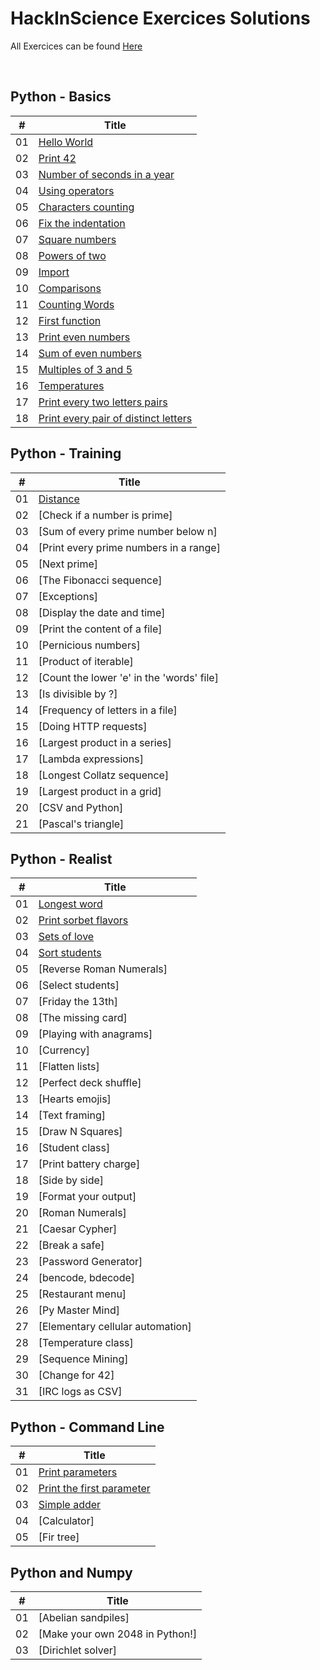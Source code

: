 # HackInScience Exercices Solutions

All Exercices can be found [Here](https://www.hackinscience.org/exercises/)

<br />

## Python - Basics
| # |    Title    |
|---| ----------- |
|01| [Hello World](./Solutions/Python_Basics/01HelloWorld.py) 
|02| [Print 42](./Solutions/Python_Basics/02Print42.py) 
|03| [Number of seconds in a year](./Solutions/Python_Basics/03NumberOfSecondsYear.py) 
|04| [Using operators](./Solutions/Python_Basics/04UsingOperators.py) 
|05| [Characters counting](./Solutions/Python_Basics/05CharacterCounting.py) 
|06| [Fix the indentation](./Solutions/Python_Basics/06FixTheIdentation.py) 
|07| [Square numbers](./Solutions/Python_Basics/07SquareNumbers.py) 
|08| [Powers of two](./Solutions/Python_Basics/08PowersOfTwo.py) 
|09| [Import](./Solutions/Python_Basics/09Import.py) 
|10| [Comparisons](./Solutions/Python_Basics/10Comparisons.py) 
|11| [Counting Words](./Solutions/Python_Basics/11CountingWords.py) 
|12| [First function](./Solutions/Python_Basics/12FirstFunction.py) 
|13| [Print even numbers](./Solutions/Python_Basics/13PrintEvenNumbers.py) 
|14| [Sum of even numbers](./Solutions/Python_Basics/14SumOfEvenNumbers.py) 
|15| [Multiples of 3 and 5](./Solutions/Python_Basics/15Multiples3And5.py) 
|16| [Temperatures](./Solutions/Python_Basics/16Temperatures.py) 
|17| [Print every two letters pairs](./Solutions/Python_Basics/17PrintEveryPair.py) 
|18| [Print every pair of distinct letters](./Solutions/Python_Basics/18PrintEveryPairDistinct.py) 



## Python - Training
| # |    Title    |
|---| ----------- |
|01| [Distance](./Solutions/Python_Training/01Distance.py) 
|02| [Check if a number is prime]
|03| [Sum of every prime number below n]
|04| [Print every prime numbers in a range]
|05| [Next prime]
|06| [The Fibonacci sequence]
|07| [Exceptions]
|08| [Display the date and time]
|09| [Print the content of a file]
|10| [Pernicious numbers]
|11| [Product of iterable]
|12| [Count the lower 'e' in the 'words' file]
|13| [Is divisible by ?]
|14| [Frequency of letters in a file]
|15| [Doing HTTP requests]
|16| [Largest product in a series]
|17| [Lambda expressions]
|18| [Longest Collatz sequence]
|19| [Largest product in a grid]
|20| [CSV and Python]
|21| [Pascal's triangle]



## Python - Realist
| # |    Title    |
|---| ----------- |
|01| [Longest word](./Solutions/Python_Realist/01LongestWord.py) 
|02| [Print sorbet flavors](./Solutions/Python_Realist/02Sorbet.py) 
|03| [Sets of love](./Solutions/Python_Realist/03SetsOfLove.py) 
|04| [Sort students](./Solutions/Python_Realist/04SortStudents.py) 
|05| [Reverse Roman Numerals]
|06| [Select students]
|07| [Friday the 13th]
|08| [The missing card]
|09| [Playing with anagrams]
|10| [Currency]
|11| [Flatten lists]
|12| [Perfect deck shuffle]
|13| [Hearts emojis]
|14| [Text framing]
|15| [Draw N Squares]
|16| [Student class]
|17| [Print battery charge]
|18| [Side by side]
|19| [Format your output]
|20| [Roman Numerals]
|21| [Caesar Cypher]
|22| [Break a safe]
|23| [Password Generator]
|24| [bencode, bdecode]
|25| [Restaurant menu]
|26| [Py Master Mind]
|27| [Elementary cellular automation]
|28| [Temperature class]
|29| [Sequence Mining]
|30| [Change for 42]
|31| [IRC logs as CSV]



## Python - Command Line
| # |    Title    |
|---| ----------- |
|01| [Print parameters](./Solutions/Python_CMD/01PrintParameters.py) 
|02| [Print the first parameter](./Solutions/Python_CMD/02PrintTheFirstParameter.py) 
|03| [Simple adder](./Solutions/Python_CMD/03SimpleAdder.py) 
|04| [Calculator]
|05| [Fir tree]



## Python and Numpy
| # |    Title    |
|---| ----------- |
|01| [Abelian sandpiles]
|02| [Make your own 2048 in Python!]
|03| [Dirichlet solver]
